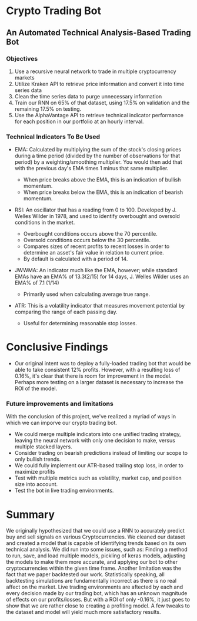 # **Crypto Trading Bot**
## An Automated Technical Analysis-Based Trading Bot

### **Objectives**
1. Use a recursive neural network to trade in multiple cryptocurrency markets
1. Utilize Kraken API to retrieve price information and convert it into time series data
1. Clean the time series data to purge unnecessary information
1. Train our RNN on 65% of that dataset, using 17.5% on validation and the remaining 17.5% on testing.
1. Use the AlphaVantage API to retrieve technical indicator performance for each position in our portfolio at an hourly interval.

### **Technical Indicators To Be Used**
* EMA: Calculated by multiplying the sum of the stock's closing prices during a time period (divided by the number of observations for that period) by a weighting/smoothing multiplier. You would then add that with the previous day's EMA times 1 minus that same multiplier.
	* When price breaks above the EMA, this is an indication of bullish momentum.
	* When price breaks below the EMA, this is an indication of bearish momentum.
* RSI: An oscillator that has a reading from 0 to 100. Developed by J. Welles Wilder in 1978, and used to identify overbought and oversold conditions in the market.
    * Overbought conditions occurs above the 70 percentile.
    * Oversold conditions occurs below the 30 percentile.
	* Compares sizes of recent profits to recent losses in order to determine an asset's fair value in relation to current price.
	* By default is calculated with a period of 14.
	
* JWWMA: An indicator much like the EMA, however; while standard EMAs have an EMA% of 13.3(2/15) for 14 days, J. Welles Wilder uses an EMA% of 7.1 (1/14)
	* Primarily used when calculating average true range.
* ATR: This is a volatility indicator that measures movement potential by comparing the range of each passing day.
    * Useful for determining reasonable stop losses.
    
# Conclusive Findings
* Our original intent was to deploy a fully-loaded trading bot that would be able to take consistent 12% profits. However, with a resulting loss of 0.16%, it's clear that there is room for improvement in the model. Perhaps more testing on a larger dataset is necessary to increase the ROI of the model.

### **Future improvements and limitations**
With the conclusion of this project, we've realized a myriad of ways in which we can imporve our crypto trading bot.
* We could merge multiple indicators into one unified trading strategy, leaving the neural network with only one decision to make, versus multiple stacked layers.
* Consider trading on bearish predictions instead of limiting our scope to only bullish trends.
* We could fully implement our ATR-based trailing stop loss, in order to maximize profits
* Test with multiple metrics such as volatility, market cap, and position size into account.
* Test the bot in live trading environments.

# Summary
We originally hypothesized that we could use a RNN to accurately predict buy and sell signals on various Cryptocurrencies. We cleaned our dataset and created a model that is capable of identifying trends based on its own technical analysis. We did run into some issues, such as: Finding a method to run, save, and load multiple models, pickling of keras models, adjusting the models to make them more accurate, and applying our bot to other cryptocurrencies within the given time frame. Another limitation was the fact that we paper backtested our work. Statistically speaking, all backtesting simulations are fundamentally incorrect as there is no real affect on the market. Live trading environments are aftected by each and every decision made by our trading bot, which has an unknown magnitude of effects on our profits/losses. But with a ROI of only -0.16%, it just goes to show that we are rather close to creating a profiting model. A few tweaks to the dataset and model will yield much more satisfactory results.